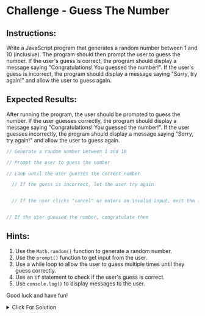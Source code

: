 # Challenge - Guess The Number

## Instructions:

Write a JavaScript program that generates a random number between 1 and 10 (inclusive). The program should then prompt the user to guess the number. If the user's guess is correct, the program should display a message saying "Congratulations! You guessed the number!". If the user's guess is incorrect, the program should display a message saying "Sorry, try again!" and allow the user to guess again.

## Expected Results:

After running the program, the user should be prompted to guess the number. If the user guesses correctly, the program should display a message saying "Congratulations! You guessed the number!". If the user guesses incorrectly, the program should display a message saying "Sorry, try again!" and allow the user to guess again.

```jsx
// Generate a random number between 1 and 10

// Prompt the user to guess the number

// Loop until the user guesses the correct number

  // If the guess is incorrect, let the user try again


  // If the user clicks "cancel" or enters an invalid input, exit the loop


// If the user guessed the number, congratulate them

```

## Hints:

1. Use the `Math.random()` function to generate a random number.
2. Use the `prompt()` function to get input from the user.
3. Use a while loop to allow the user to guess multiple times until they guess correctly.
4. Use an `if` statement to check if the user's guess is correct.
5. Use `console.log()` to display messages to the user.

Good luck and have fun!

<details>
  <summary>Click For Solution</summary>


```js
// Generate a random number between 1 and 10
const randomNumber = Math.floor(Math.random() * 10) + 1;

// Prompt the user to guess the number
let guess = prompt("Guess the number between 1 and 10");

// Loop until the user guesses the correct number
while (guess != randomNumber) {
  // If the guess is incorrect, let the user try again
  guess = prompt("Sorry, try again!");

  // If the user clicks "cancel" or enters an invalid input, exit the loop
  if (guess === null || isNaN(guess)) {
    break;
  }
}

// If the user guessed the number, congratulate them
if (guess == randomNumber) {
  console.log("Congratulations! You guessed the number!");
} else {
  console.log("Sorry, better luck next time!");
}
```

</details>
